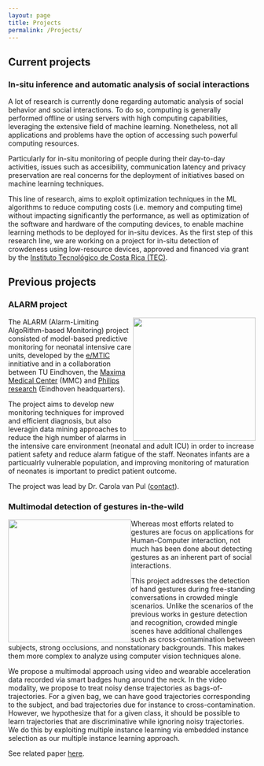 ```yaml
---
layout: page
title: Projects
permalink: /Projects/
---
```


## Current projects

### In-situ inference and automatic analysis of social interactions

A lot of research is currently done regarding automatic analysis of social behavior and social interactions. To do so,  computing is generally performed offline or using servers with high computing capabilities, leveraging the extensive field of machine learning. Nonetheless, not all applications and problems have the option of accessing such powerful computing resources.

Particularly for in-situ monitoring of people during their day-to-day activities, issues such as accesibility, communication latency and privacy preservation are real concerns for the deployment of initiatives based on machine learning techniques.

This line of research, aims to exploit optimization techniques in the ML algorithms to reduce computing costs (i.e. memory and computing time) without impacting significantly the performance, as well as optimization of the software and hardware of the computing devices, to enable machine learning methods to be deployed for in-situ devices. As the first step of this research line, we are working on a project for in-situ detection of crowdeness using low-resource devices, approved and financed via grant by the [Instituto Tecnológico de Costa Rica (TEC)](https://www.tec.ac.cr/en).

## Previous projects

### ALARM project

<img style="float: right;" src="../img/NICU.jpg" width="250"/>

The ALARM (Alarm-Limiting AlgoRithm-based Monitoring) project consisted of model-based predictive monitoring for neonatal intensive care units, developed by the [e/MTIC](https://www.tue.nl/en/research/research-groups/eindhoven-medtech-innovation-center/) innitiative and in a collaboration between TU Eindhoven, the [Maxima Medical Center](https://www.mmc.nl/) (MMC) and [Philips research](https://www.philips.com/a-w/research/locations/eindhoven.html) (Eindhoven headquarters).

The project aims to develop new monitoring techniques for improved and efficient diagnosis, but also leveragin data mining approaches to reduce the high number of alarms in the intensive care environment (neonatal and adult ICU) in order to increase patient safety and reduce alarm fatigue of the staff.  Neonates infants are a particualrly vulnerable population, and improving monitoring of maturation of neonates is important to predict patient outcome.

The project was lead by Dr. Carola van Pul ([contact](https://www.tue.nl/en/research/researchers/carola-van-pul/)).

### Multimodal detection of gestures in-the-wild

<img style="float: left;" src="../img/gestures.jpg" width="250"/>

Whereas most efforts related to gestures are focus on applications for Human-Computer interaction, not much has been done about detecting gestures as an inherent part of social interactions.

This project addresses the detection of hand gestures during free-standing conversations in crowded mingle scenarios. Unlike the scenarios of the previous works in gesture detection and recognition, crowded mingle scenes have additional challenges such as cross-contamination between subjects, strong occlusions, and nonstationary backgrounds. This makes them more complex to analyze using computer vision techniques alone. 

We propose a multimodal approach using video and wearable acceleration data recorded via smart badges hung around the neck. In the video modality, we propose to treat noisy dense trajectories as bags-of-trajectories. For a given bag, we can have good trajectories corresponding to the subject, and bad trajectories due for instance to cross-contamination. However, we hypothesize that for a given class, it should be possible to learn trajectories that are discriminative while ignoring noisy trajectories. We do this by exploiting multiple instance learning via embedded instance selection as our multiple instance learning approach.

See related paper [here](https://ieeexplore.ieee.org/abstract/document/8734888/).


